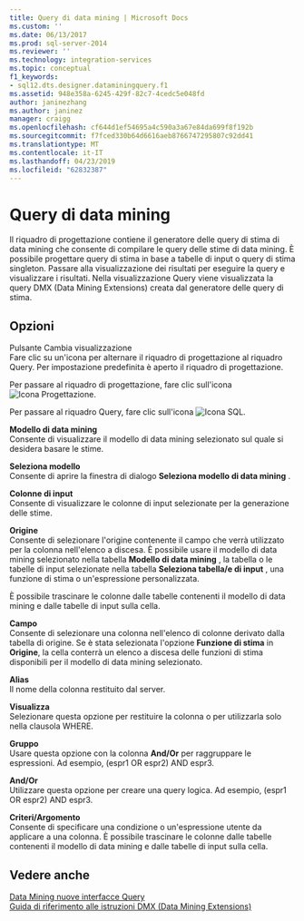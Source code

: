 ```yaml
---
title: Query di data mining | Microsoft Docs
ms.custom: ''
ms.date: 06/13/2017
ms.prod: sql-server-2014
ms.reviewer: ''
ms.technology: integration-services
ms.topic: conceptual
f1_keywords:
- sql12.dts.designer.dataminingquery.f1
ms.assetid: 948e358a-6245-429f-82c7-4cedc5e048fd
author: janinezhang
ms.author: janinez
manager: craigg
ms.openlocfilehash: cf644d1ef54695a4c590a3a67e84da699f8f192b
ms.sourcegitcommit: f7fced330b64d6616aeb8766747295807c92dd41
ms.translationtype: MT
ms.contentlocale: it-IT
ms.lasthandoff: 04/23/2019
ms.locfileid: "62832387"
---
```

# <a name="data-mining-query"></a>Query di data mining
  Il riquadro di progettazione contiene il generatore delle query di stima di data mining che consente di compilare le query delle stime di data mining. È possibile progettare query di stima in base a tabelle di input o query di stima singleton. Passare alla visualizzazione dei risultati per eseguire la query e visualizzare i risultati. Nella visualizzazione Query viene visualizzata la query DMX (Data Mining Extensions) creata dal generatore delle query di stima.  
  
## <a name="options"></a>Opzioni  
 Pulsante Cambia visualizzazione  
 Fare clic su un'icona per alternare il riquadro di progettazione al riquadro Query. Per impostazione predefinita è aperto il riquadro di progettazione.  
  
 Per passare al riquadro di progettazione, fare clic sull'icona ![Icona Progettazione](../media/ssis-designicon.gif "Icona Progettazione").  
  
 Per passare al riquadro Query, fare clic sull'icona ![Icona SQL](../media/ssis-queryicon.gif "Icona SQL").  
  
 **Modello di data mining**  
 Consente di visualizzare il modello di data mining selezionato sul quale si desidera basare le stime.  
  
 **Seleziona modello**  
 Consente di aprire la finestra di dialogo **Seleziona modello di data mining** .  
  
 **Colonne di input**  
 Consente di visualizzare le colonne di input selezionate per la generazione delle stime.  
  
 **Origine**  
 Consente di selezionare l'origine contenente il campo che verrà utilizzato per la colonna nell'elenco a discesa. È possibile usare il modello di data mining selezionato nella tabella **Modello di data mining** , la tabella o le tabelle di input selezionate nella tabella **Seleziona tabella/e di input** , una funzione di stima o un'espressione personalizzata.  
  
 È possibile trascinare le colonne dalle tabelle contenenti il modello di data mining e dalle tabelle di input sulla cella.  
  
 **Campo**  
 Consente di selezionare una colonna nell'elenco di colonne derivato dalla tabella di origine. Se è stata selezionata l'opzione **Funzione di stima** in **Origine**, la cella conterrà un elenco a discesa delle funzioni di stima disponibili per il modello di data mining selezionato.  
  
 **Alias**  
 Il nome della colonna restituito dal server.  
  
 **Visualizza**  
 Selezionare questa opzione per restituire la colonna o per utilizzarla solo nella clausola WHERE.  
  
 **Gruppo**  
 Usare questa opzione con la colonna **And/Or** per raggruppare le espressioni. Ad esempio, (espr1 OR espr2) AND espr3.  
  
 **And/Or**  
 Utilizzare questa opzione per creare una query logica. Ad esempio, (espr1 OR espr2) AND espr3.  
  
 **Criteri/Argomento**  
 Consente di specificare una condizione o un'espressione utente da applicare a una colonna. È possibile trascinare le colonne dalle tabelle contenenti il modello di data mining e dalle tabelle di input sulla cella.  
  
## <a name="see-also"></a>Vedere anche  
 [Data Mining nuove interfacce Query](../../analysis-services/data-mining/data-mining-query-tools.md)   
 [Guida di riferimento alle istruzioni DMX &#40;Data Mining Extensions&#41;](/sql/dmx/data-mining-extensions-dmx-statements)  
  
  
